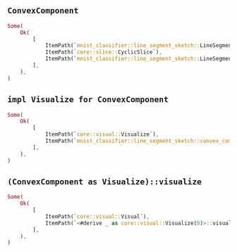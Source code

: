 ## `ConvexComponent`

```rust
Some(
    Ok(
        [
            ItemPath(`mnist_classifier::line_segment_sketch::LineSegmentSketch`),
            ItemPath(`core::slice::CyclicSlice`),
            ItemPath(`mnist_classifier::line_segment_sketch::LineSegmentStroke`),
        ],
    ),
)
```

## `impl Visualize for ConvexComponent`

```rust
Some(
    Ok(
        [
            ItemPath(`core::visual::Visualize`),
            ItemPath(`mnist_classifier::line_segment_sketch::convex_component::ConvexComponent`),
        ],
    ),
)
```

## `(ConvexComponent as Visualize)::visualize`

```rust
Some(
    Ok(
        [
            ItemPath(`core::visual::Visual`),
            ItemPath(`<#derive _ as core::visual::Visualize(0)>::visualize`),
        ],
    ),
)
```
